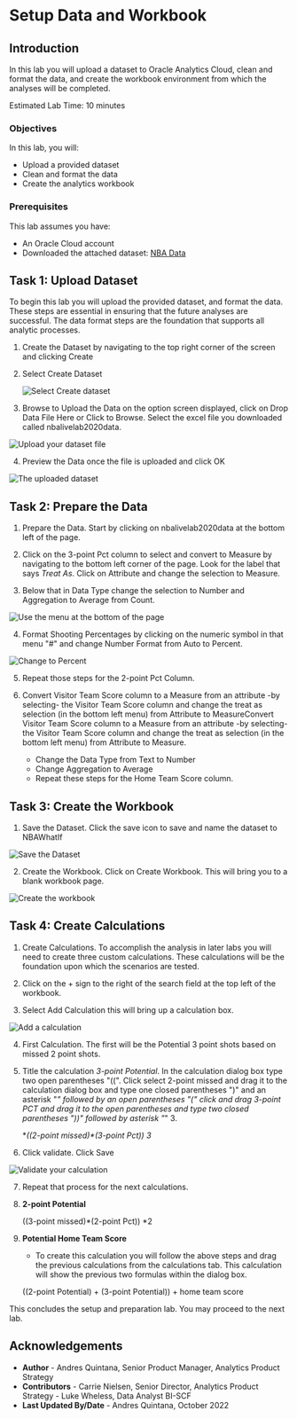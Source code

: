 # Setup Data and Workbook

## Introduction

In this lab you will upload a dataset to Oracle Analytics Cloud, clean and format the data, and create the workbook environment from which the analyses will be completed. 

Estimated Lab Time: 10 minutes

### Objectives

In this lab, you will:
* Upload a provided dataset 
* Clean and format the data
* Create the analytics workbook

### Prerequisites 

This lab assumes you have:
* An Oracle Cloud account
* Downloaded the attached dataset: [NBA Data](files/nbalivelab2020data.xlsx)

## Task 1: Upload Dataset 

To begin this lab you will upload the provided dataset, and format the data. These steps are essential in ensuring that the future analyses are successful. The data format steps are the foundation that supports all analytic processes. 

1. Create the Dataset by navigating to the top right corner of the screen and clicking Create 

2. Select Create Dataset

	![Select Create dataset](images/createdataset.png)

3. Browse to Upload the Data on the option screen displayed, click on Drop Data File Here or Click to Browse. Select the excel file you downloaded called nbalivelab2020data. 

  ![Upload your dataset file](images/createdataset2.png)

4. Preview the Data once the file is uploaded and click OK

  ![The uploaded dataset](images/createdataset3.png)

## Task 2: Prepare the Data 

1. Prepare the Data. Start by clicking on nbalivelab2020data at the bottom left of the page. 

2. Click on the 3-point Pct column to select and convert to Measure by navigating to the bottom left corner of the page. Look for the label that says *Treat As*. Click on Attribute and change the selection to Measure.

3. Below that in Data Type change the selection to Number and Aggregation to Average from Count. 

  ![Use the menu at the bottom of the page](images/createdataset4.png)

4. Format Shooting Percentages by clicking on the numeric symbol in that menu "#" and change Number Format from Auto to Percent.

  ![Change to Percent](images/createdataset5.png)

5. Repeat those steps for the 2-point Pct Column. 
  
6. Convert Visitor Team Score column to a Measure from an attribute -by selecting- the Visitor Team Score column and change the treat as selection (in the bottom left menu) from Attribute to MeasureConvert Visitor Team Score column to a Measure from an attribute -by selecting- the Visitor Team Score column and change the treat as selection (in the bottom left menu) from Attribute to Measure. 
    - Change the Data Type from Text to Number
    - Change Aggregation to Average
    - Repeat these steps for the Home Team Score column. 

## Task 3: Create the Workbook 

1. Save the Dataset. Click the save icon to save and name the dataset to NBAWhatIf

  ![Save the Dataset](images/createdataset6.png)

2. Create the Workbook. Click on Create Workbook. This will bring you to a blank workbook page. 

  ![Create the workbook](images/createworkbook.png)

## Task 4: Create Calculations 

1. Create Calculations. To accomplish the analysis in later labs you will need to create three custom calculations. These calculations will be the foundation upon which the scenarios are tested. 

2. Click on the + sign to the right of the search field at the top left of the workbook. 

3. Select Add Calculation this will bring up a calculation box. 

  ![Add a calculation](images/addcalculation1.png)

4. First Calculation. The first will be the Potential 3 point shots based on missed 2 point shots. 

5. Title the calculation *3-point Potential*. In the calculation dialog box type two open parentheses "((". Click select 2-point missed and drag it to the calculation dialog box and type one closed parentheses ")" and an asterisk "*" followed by an open parentheses "(" click and drag 3-point PCT and drag it to the open parentheses and type two closed parentheses "))" followed by asterisk "*" 3. 
    
    **((2-point missed)*(3-point Pct)) *3**
    
6. Click validate. Click Save 

  ![Validate your calculation](images/addcalculation2.png)

7. Repeat that process for the next calculations. 

8. **2-point Potential**
    
    ((3-point missed)*(2-point Pct)) *2
    
9. **Potential Home Team Score** 
    - To create this calculation you will follow the above steps and drag the previous calculations from the calculations tab. This calculation will show the previous two formulas within the dialog box.  
     
    ((2-point Potential) + (3-point Potential)) + home team score
    
This concludes the setup and preparation lab. You may proceed to the next lab.


## Acknowledgements
* **Author** - Andres Quintana, Senior Product Manager, Analytics Product Strategy
* **Contributors** -  Carrie Nielsen, Senior Director, Analytics Product Strategy
                   -  Luke Wheless, Data Analyst BI-SCF
* **Last Updated By/Date** - Andres Quintana, October 2022